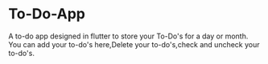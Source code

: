 # To-Do-App
A to-do app designed in flutter to store your To-Do's for a day or month.
You can add your to-do's here,Delete your to-do's,check and uncheck your to-do's.
